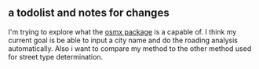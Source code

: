 ## a todolist and notes for changes

I'm trying to explore what the [osmx package](https://osmnx.readthedocs.io/en/stable/osmnx.html) is a capable of. I think my current goal is be able to input a city name and do the roading analysis automatically.  Also i want to compare my method to the other method used for street type determination.

